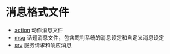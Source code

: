 # 消息格式文件  

- [action](./action) 动作消息文件
- [msg](./msg) 话题消息文件，包含裁判系统的消息设定和自定义消息设定
- [srv](./srv) 服务请求和响应消息